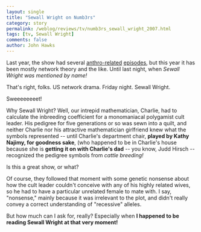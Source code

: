 ```yaml
---
layout: single 
title: "Sewall Wright on Numb3rs" 
category: story
permalink: /weblog/reviews/tv/numb3rs_sewall_wright_2007.html
tags: [tv, Sewall Wright] 
comments: false 
author: John Hawks 
---
```



<p>
Last year, the show had several <a href="http://johnhawks.net/weblog/reviews/tv/numb3rs_lahn_2006.html">anthro-related</a> <a href="http://johnhawks.net/weblog/reviews/tv/numbers_kennewick_2005.html">episodes</a>, but this year it has been mostly network theory and the like. Until last night, when <i>Sewall Wright was mentioned by name!</i>

<p>
That's right, folks. US network drama. Friday night. Sewall Wright. 
</p>

<p>
Sweeeeeeeet!
</p>

<p>
Why Sewall Wright? Well, our intrepid mathematician, Charlie, had to calculate the inbreeding coefficient for a monomaniacal polygamist cult leader. His pedigree for five generations or so was sewn into a quilt, and neither Charlie nor his attractive mathematician girlfriend knew what the symbols represented -- until Charlie's department chair, <b>played by Kathy Najimy, for goodness sake</b>, (who happened to be in Charlie's house because she is <b>getting it on with Charlie's dad</b> -- you know, Judd Hirsch -- recognized the pedigree symbols from <i>cattle breeding!</i>
</p>

<p>
Is this a great show, or what?  
</p>

<p>
Of course, they followed that moment with some genetic nonsense about how the cult leader couldn't conceive with any of his highly related wives, so he had to have a particular unrelated female to mate with. I say, "nonsense," mainly because it was irrelevant to the plot, and didn't really convey a correct understanding of "recessive" alleles.
</p>

<p>
But how much can I ask for, really? Especially when <b>I happened to be reading Sewall Wright at that very moment!</b>

